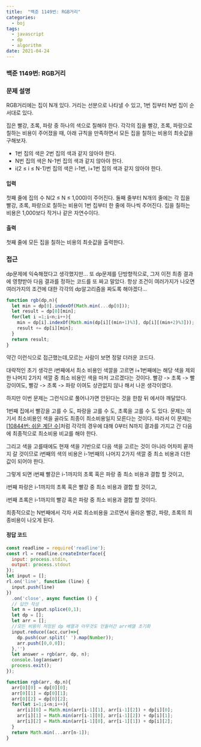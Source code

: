 ```yaml
---
title:  "백준 1149번: RGB거리"
categories: 
  - boj
tags:
  - javascript
  - dp
  - algorithm
date: 2021-04-24
---
```

### 백준 1149번: RGB거리

### 문제 설명   
RGB거리에는 집이 N개 있다. 거리는 선분으로 나타낼 수 있고, 1번 집부터 N번 집이 순서대로 있다.

집은 빨강, 초록, 파랑 중 하나의 색으로 칠해야 한다. 각각의 집을 빨강, 초록, 파랑으로 칠하는 비용이 주어졌을 때, 아래 규칙을 만족하면서 모든 집을 칠하는 비용의 최솟값을 구해보자.

- 1번 집의 색은 2번 집의 색과 같지 않아야 한다.
- N번 집의 색은 N-1번 집의 색과 같지 않아야 한다.
- i(2 ≤ i ≤ N-1)번 집의 색은 i-1번, i+1번 집의 색과 같지 않아야 한다.

#### 입력
첫째 줄에 집의 수 N(2 ≤ N ≤ 1,000)이 주어진다. 둘째 줄부터 N개의 줄에는 각 집을 빨강, 초록, 파랑으로 칠하는 비용이 1번 집부터 한 줄에 하나씩 주어진다. 집을 칠하는 비용은 1,000보다 작거나 같은 자연수이다.

#### 출력
첫째 줄에 모든 집을 칠하는 비용의 최솟값을 출력한다.
### 접근   
dp문제에 익숙해졌다고 생각했지만...
또 dp문제를 단방향적으로, 그저 이전 최종 결과에 영향받아 다음 결과를 정하는 코드를 또 짜고 말았다.
항상 조건이 여러가지가 나오면 여러가지의 조건에 대한 각각의 dp알고리즘을 짜도록 해야겠다...
```js
function rgb(dp,n){
  let min = dp[0].indexOf(Math.min(...dp[0]));
  let result = dp[0][min];
  for(let i =1;i<n;i++){
    min = dp[i].indexOf(Math.min(dp[i][(min+1)%3], dp[i][(min+2)%3]));
    result += dp[i][min];
  }
  return result;
}
```
약간 이런식으로 접근했는데,모르는 사람이 보면 정말 더러운 코드다.

대략적인 초기 생각은 i번째에서 최소 비용인 색깔을 고르면 i+1번째에는 해당 색을 제외한 나머지 2가지 색깔 중 최소 비용인 색을 마저 고르겠다는 것이다.
빨강 -> 초록 -> 빨강이여도, 빨강 -> 초록 -> 파랑 이여도 상관없지 않나 해서 나온 생각이였다.

하지만 이번 문제는 그런식으로 풀어나가면 안된다는 것을 한참 뒤 에서야 깨달았다.

1번째 집에서 빨강을 고를 수 도, 파랑을 고를 수 도, 초록을 고를 수 도 있다.
문제는 여기서 최소비용인 색을 골라도 최종이 최소비용일지 모른다는 것이다.
따라서 이 문제는 [[10844번: 쉬운 계단 수](https://www.acmicpc.net/problem/10844)]처럼 각각의 경우에 대해 0부터 N까지 결과를 가지고 간 다음에 최종적으로 최소비용 비교를 해야 한다.

그리고 색을 고를때에도 현재 색을 기반으로 다음 색을 고르는 것이 아니라 어차피 끝까지 갈 것이므로 i번째의 색의 비용은 i-1번째의 나머지 2가지 색깔 중 최소 비용과 더한 값이 되어야 한다.

그렇게 되면 i번째 빨강은 i-1까지의 초록 혹은 파랑 중 최소 비용과 결합 할 것이고,   

i번째 파랑은 i-1까지의 초록 혹은 빨강 중 최소 비용과 결합 할 것이고,   

i번째 초록은 i-1까지의 빨강 혹은 파랑 중 최소 비용과 결합 할 것이다.   


최종적으로는 N번째에서 각자 서로 최소비용을 고르면서 올라온 빨강, 파랑, 초록의 최종비용이 나오게 된다.



#### 정답 코드
```js
const readline = require('readline');
const rl = readline.createInterface({
  input: process.stdin,
  output: process.stdout
});
let input = [];
rl.on('line', function (line) {
  input.push(line)
})
  .on('close', async function () {
  // 답안 작성
  let n = input.splice(0,1);
  let dp = [];
  let arr = [];
  //모든 비용이 저장된 dp 배열과 아무것도 안들어간 arr배열 초기화
  input.reduce((acc,cur)=>{
    dp.push(cur.split(' ').map(Number));
    arr.push([0,0,0]);
  },'')
  let answer = rgb(arr, dp, n);
  console.log(answer)
  process.exit();
});

function rgb(arr, dp,n){    
  arr[0][0] = dp[0][0];
  arr[0][1] = dp[0][1];
  arr[0][2] = dp[0][2];
  for(let i=1;i<n;i++){
    arr[i][0] = Math.min(arr[i-1][1], arr[i-1][2]) + dp[i][0];
    arr[i][1] = Math.min(arr[i-1][0], arr[i-1][2]) + dp[i][1];
    arr[i][2] = Math.min(arr[i-1][0], arr[i-1][1]) + dp[i][2];
  }
  return Math.min(...arr[n-1]);
}
```
